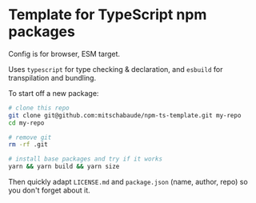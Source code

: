 # Template for TypeScript npm packages

Config is for browser, ESM target.

Uses `typescript` for type checking & declaration, and `esbuild` for transpilation and bundling.

To start off a new package:

```sh
# clone this repo
git clone git@github.com:mitschabaude/npm-ts-template.git my-repo
cd my-repo

# remove git
rm -rf .git

# install base packages and try if it works
yarn && yarn build && yarn size
```

Then quickly adapt `LICENSE.md` and `package.json` (name, author, repo) so you don't forget about it.
